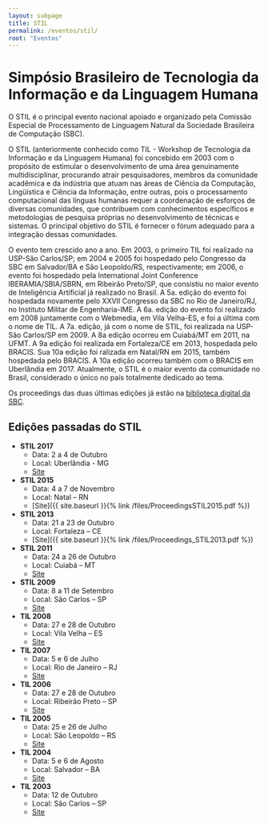 ```yaml
---
layout: subpage
title: STIL
permalink: /eventos/stil/
root: "Eventos"
---
```


# Simpósio Brasileiro de Tecnologia da Informação e da Linguagem Humana

O STIL é o principal evento nacional apoiado e organizado pela
Comissão Especial de Processamento de Linguagem Natural da Sociedade
Brasileira de Computação (SBC).

O STIL (anteriormente conhecido como TIL - Workshop de Tecnologia da
Informação e da Linguagem Humana) foi concebido em 2003 com o
propósito de estimular o desenvolvimento de uma área genuinamente
multidisciplinar, procurando atrair pesquisadores, membros da
comunidade acadêmica e da indústria que atuam nas áreas de Ciência da
Computação, Lingüística e Ciência da Informação, entre outras, pois o
processamento computacional das línguas humanas requer a coordenação
de esforços de diversas comunidades, que contribuem com conhecimentos
específicos e metodologias de pesquisa próprias no desenvolvimento de
técnicas e sistemas. O principal objetivo do STIL é fornecer o fórum
adequado para a integração dessas comunidades.

O evento tem crescido ano a ano. Em 2003, o primeiro TIL foi realizado
na USP-São Carlos/SP; em 2004 e 2005 foi hospedado pelo Congresso da
SBC em Salvador/BA e São Leopoldo/RS, respectivamente; em 2006, o
evento foi hospedado pela International Joint Conference
IBERAMIA/SBIA/SBRN, em Ribeirão Preto/SP, que consistiu no maior
evento de Inteligência Artificial já realizado no Brasil. A 5a. edição
do evento foi hospedada novamente pelo XXVII Congresso da SBC no Rio
de Janeiro/RJ, no Instituto Militar de Engenharia-IME. A 6a. edição do
evento foi realizado em 2008 juntamente com o Webmedia, em Vila
Velha-ES, e foi a última com o nome de TIL. A 7a. edição, já com o
nome de STIL, foi realizada na USP-São Carlos/SP em 2009. A 8a edição
ocorreu em Cuiabá/MT em 2011, na UFMT. A 9a edição foi realizada em
Fortaleza/CE em 2013, hospedada pelo BRACIS. Sua 10a edição foi
ralizada em Natal/RN em 2015, também hospedada pelo BRACIS. A 10a
edição ocorreu também com o BRACIS em Uberlândia em 2017. Atualmente,
o STIL é o maior evento da comunidade no Brasil, considerado o único
no país totalmente dedicado ao tema.

Os proceedings das duas últimas edições já estão na 
[biblioteca digital da SBC](http://portaldeconteudo.sbc.org.br/index.php/stil/issue/archive).
 

## Edições passadas do STIL

* __STIL 2017__
	* Data: 2 a 4 de Outubro
	* Local: Uberlândia - MG
	* [Site](http://www.bracis2017.ufu.br/stil-symposium-information-and-human-language-technology)
* __STIL 2015__
	* Data: 4 a 7 de Novembro
	* Local: Natal – RN
	* [Site]({{ site.baseurl }}{% link /files/ProceedingsSTIL2015.pdf %})
* __STIL 2013__
	* Data: 21 a 23 de Outubro
	* Local: Fortaleza – CE
	* [Site]({{ site.baseurl }}{% link /files/Proceedings_STIL2013.pdf %})
* __STIL 2011__
	* Data: 24 a 26 de Outubro
	* Local: Cuiabá – MT
	* [Site](http://www.nilc.icmc.usp.br/til/stil2011_English/index.html)
* __STIL 2009__
	* Data: 8 a 11 de Setembro
	* Local: São Carlos – SP
	* [Site](http://www.nilc.icmc.usp.br/til/stil2009_English/index.html)
* __TIL 2008__ 
	* Data: 27 e 28 de Outubro
	* Local: Vila Velha – ES
	* [Site](http://www.nilc.icmc.usp.br/til/til2008/index.htm)
* __TIL 2007__
	* Data: 5 e 6 de Julho
	* Local: Rio de Janeiro – RJ
	* [Site](http://www.nilc.icmc.usp.br/til/til2007/index.htm)
* __TIL 2006__
	* Data: 27 e 28 de Outubro
	* Local: Ribeirão Preto – SP
	* [Site](http://www.nilc.icmc.usp.br/til/til2006/index.htm)
* __TIL 2005__
	* Data: 25 e 26 de Julho
	* Local: São Leopoldo – RS
	* [Site](http://www.nilc.icmc.usp.br/til/til2005/index.htm)
* __TIL 2004__
	* Data: 5 e 6 de Agosto
	* Local: Salvador – BA
	* [Site](http://www.nilc.icmc.usp.br/til/til2004/index.htm)
* __TIL 2003__
	* Data: 12 de Outubro
	* Local: São Carlos – SP
	* [Site](http://www.nilc.icmc.usp.br/til/til2003/index.htm)
